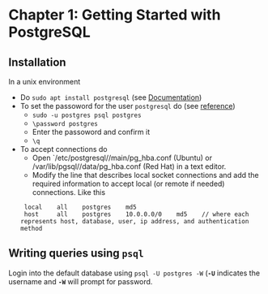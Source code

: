 # Chapter 1: Getting Started with PostgreSQL

## Installation

In a unix environment

* Do `sudo apt install postgresql` (see [Documentation](https://help.ubuntu.com/lts/serverguide/postgresql.html))
* To set the passoword for the user `postgresql` do (see [reference](https://docs.boundlessgeo.com/suite/1.1.1/dataadmin/pgGettingStarted/firstconnect.html))
  - `sudo -u postgres psql postgres`
  - `\password postgres`
  - Enter the passoword and confirm it
  - `\q`
* To accept connections do
  -  Open `/etc/postgresql/<version>/main/pg_hba.conf (Ubuntu) or /var/lib/pgsql/<version>/data/pg_hba.conf (Red Hat) in a text editor.
  - Modify the line that describes local socket connections and add the required information to accept local (or remote if needed) connections. Like this
   ```
    local    all    postgres    md5
    host     all    postgres    10.0.0.0/0    md5    // where each represents host, database, user, ip address, and authentication method
   ```

## Writing queries using `psql`

Login into the default database using `psql -U postgres -W` (**`-U`** indicates the username and **`-W`** will prompt for password.
